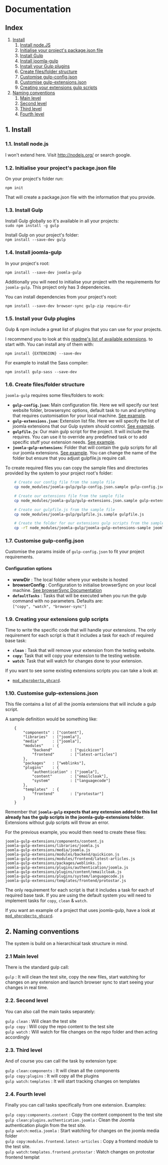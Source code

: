 # Documentation

## Index  

1. [Install](#install)
    1. [Install node.JS](#install-node)
    2. [Initialise your project's package.json file](#initialise-package)
    3. [Install Gulp](#install-gulp)
    4. [Install joomla-gulp](#install-joomla-gulp)
    5. [Install your Gulp plugins](#install-gulp-plugins)
    7. [Create files/folder structure](#create-gulp-extensions)
    8. [Customise gulp-config.json](#create-config)
    9. [Customise gulp-extensions.json](#create-extensions-config)
    10. [Creating your extensions gulp scripts](#start-writing-extensions)
2. [Naming conventions](#naming-conventions)
    1. [Main level](#main-level)
    2. [Second level](#second-level)
    3. [Third level](#third-level)
    3. [Fourth level](#fourth-level)

## <a name="install"></a>1. Install

### <a name="install-node"></a>1.1. Install node.js

I won't extend here. Visit http://nodejs.org/ or search google.

### <a name="initialise-package"></a>1.2. Initialise your project's package.json file

On your project's folder run:

`npm init`

That will create a package.json file with the information that you provide.  

### <a name="install-gulp"></a>1.3. Install Gulp
Install Gulp globally so it's available in all your projects:  
`sudo npm install -g gulp`  

Install Gulp on your project's folder:  
`npm install --save-dev gulp`  

### <a name="install-joomla-gulp"></a>1.4. Install joomla-gulp

In your project's root:

`npm install --save-dev joomla-gulp`

Additionally you will need to initialise your project with the requirements for `joomla-gulp`. This project only has 3 dependencies. 

You can install dependencies from your project's root:

`npm install --save-dev browser-sync gulp-zip require-dir`

### <a name="install-gulp-plugins"></a>1.5. Install your Gulp plugins

Gulp & npm include a great list of plugins that you can use for your projects. 

I recommend you to look at this [readme's list of available extensions](#plugins). to start with. You can install any of them with:

`npm install {EXTENSION} --save-dev`

For example to install the Sass compiler:

`npm install gulp-sass --save-dev`

### <a name="create-gulp-extensions"></a>1.6. Create files/folder structure

`joomla-gulp` requires some files/folders to work:  

* **`gulp-config.json`**: Main configuration file. Here we will specify our test website folder, browsersync options, default task to run and anything that requires customisation for your local machine. [See example](./gulp-config.json.sample).
* **`gulp-extensions.json`**: Extension list file. Here we will specify the list of joomla extensions that our Gulp system should control. [See example](./gulp-extensions.json.sample).
* **`gulpfile.js`**: Our main gulp script for the project. It will include the requires. You can use it to override any predefined task or to add specific stuff your extension needs. [See example](./gulpfile.js.sample).
* **`joomla-gulp-extensions`**: Folder that will contain the gulp scripts for all our joomla extensions. [See example](./joomla-gulp-extensions-sample). You can change the name of the folder but ensure that you adjust gulpfile.js require call.

To create required files you can copy the sample files and directories provided by the system to your project root's folder:

```bash
    # Create our config file from the sample file
    cp node_modules/joomla-gulp/gulp-config.json.sample gulp-config.json

    # Create our extensions file from the sample file
    cp node_modules/joomla-gulp/gulp-extensions.json.sample gulp-extensions.json

    # Create our gulpfile.js from the sample file
    cp node_modules/joomla-gulp/gulpfile.js.sample gulpfile.js

    # Create the folder for our extensions gulp scripts from the sample folder
    cp -rT node_modules/joomla-gulp/joomla-gulp-extensions-sample joomla-gulp-extensions
```

### <a name="create-config"></a>1.7. Customise gulp-config.json

Customise the params inside of `gulp-config.json` to fit your project requirements.

#### Configuration options

* **wwwDir**           : The local folder where your website is hosted  
* **browserConfig**    : Configuration to initialise browserSync on your local machine. [See browserSync Documentation](http://www.browsersync.io/docs/options/)   
* **`defaultTasks`** : Tasks that will be executed when you run the gulp command with no parameters. Defaults are:  
	 `["copy", "watch", "browser-sync"]`

### <a name="start-writing-extensions"></a>1.9. Creating your extensions gulp scripts

Time to write the specific code that will handle your extensions. The only requirement for each script is that it includes a task for each of required base task:

* **`clean`** : Task that will remove your extension from the testing website.
* **`copy`**: Task that will copy your extension to the testing website.
* **`watch`**: Task that will watch for changes done to your extension.

If you want to see some existing extensions scripts you can take a look at:

*  [`mod_phproberto_ghcard`](https://github.com/phproberto/mod_phproberto_ghcard/tree/master/joomla-gulp-extensions).


### <a name="create-extensions-config"></a>1.10. Customise gulp-extensions.json

This file contains a list of all the joomla extensions that will include a gulp script. 

A sample definition would be something like:

```
	{
		"components" : ["content"],
		"libraries"  : ["joomla"],
		"media"      : ["joomla"],
		"modules"    : {
			"backend"        : ["quickicon"]
			"frontend"       : ["latest-articles"]
		},
		"packages"   : ["weblinks"],
		"plugins"    : {
			"authentication" : ["joomla"],
			"content"        : ["emailcloak"],
			"system"         : ["languagecode"]
		},
		"templates"  : {
			"frontend"       : ["protostar"]
		}
	}
```

Remember that **`joomla-gulp` expects that any extension added to this list already has the gulp scripts in the joomla-gulp-extensions folder**. Extensions without gulp scripts will throw an error.  

For the previous example, you would then need to create these files:

```
joomla-gulp-extensions/components/content.js
joomla-gulp-extensions/libraries/joomla.js
joomla-gulp-extensions/media/joomla.js
joomla-gulp-extensions/modules/backend/quickicon.js
joomla-gulp-extensions/modules/frontend/latest-articles.js
joomla-gulp-extensions/packages/weblinks.js
joomla-gulp-extensions/plugins/authentication/joomla.js
joomla-gulp-extensions/plugins/content/emailcloak.js
joomla-gulp-extensions/plugins/system/languagecode.js
joomla-gulp-extensions/templates/frontend/protostar.js
```

The only requirement for each script is that it includes a task for each of required base task. If you are using the default system you will need to implement tasks for `copy`, `clean` & `watch`.

If you want an example of a project that uses joomla-gulp, have a look at [`mod_phproberto_ghcard`](https://github.com/phproberto/mod_phproberto_ghcard).

## <a name="naming-conventions"></a>2. Naming conventions

The system is build on a hierarchical task structure in mind. 

### <a name="main-level"></a>2.1 Main level

There is the standard gulp call:

`gulp` :  It will clean the test site, copy the new files, start watching for changes on any extension and launch browser sync to start seeing your changes in real time.  

### <a name="second-level"></a>2.2. Second level

You can also call the main tasks separately:  

`gulp clean` : Will clean the test site  
`gulp copy` : Will copy the repo content to the test site  
`gulp watch` : Will watch for file changes on the repo folder and then acting accordingly  

### <a name="third-level"></a>2.3. Third level

And of course you can call the task by extension type:  

`gulp clean:components` : It will clean all the components  
`gulp copy:plugins` : It will copy all the plugins  
`gulp watch:templates` : It will start tracking changes on templates  

### <a name="fourth-level"></a>2.4. Fourth level

Finally you can call tasks specifically from one extension. Examples:  

`gulp copy:components.content` : Copy the content component to the test site  
`gulp clean:plugins.authentication.joomla` : Clean the Joomla authentication plugin from the test site.  
`gulp watch:media.joomla` : Start watching for changes on the joomla media folder  
`gulp copy:modules.frontend.latest-articles` : Copy a frontend module to the test site.  
`gulp watch:templates.frontend.protostar` : Watch changes on protostar frontend templat  
